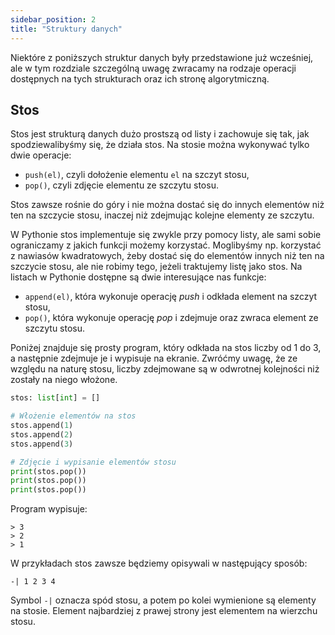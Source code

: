 ```yaml
---
sidebar_position: 2
title: "Struktury danych"
---
```


Niektóre z poniższych struktur danych były przedstawione już wcześniej, ale w
tym rozdziale szczególną uwagę zwracamy na rodzaje operacji dostępnych na
tych strukturach oraz ich stronę algorytmiczną.

## Stos

Stos jest strukturą danych dużo prostszą od listy i zachowuje się tak, jak
spodziewalibyśmy się, że działa stos. Na stosie można wykonywać tylko dwie
operacje:

- `push(el)`, czyli dołożenie elementu `el` na szczyt stosu,
- `pop()`, czyli zdjęcie elementu ze szczytu stosu.

Stos zawsze rośnie do góry i nie można dostać się do innych elementów niż ten na
szczycie stosu, inaczej niż zdejmując kolejne elementy ze szczytu.

W Pythonie stos implementuje się zwykle przy pomocy listy, ale sami sobie
ograniczamy z jakich funkcji możemy korzystać. Moglibyśmy np. korzystać z
nawiasów kwadratowych, żeby dostać się do elementów innych niż ten na szczycie
stosu, ale nie robimy tego, jeżeli traktujemy listę jako stos. Na listach
w Pythonie dostępne są dwie interesujące nas funkcje:

- `append(el)`, która wykonuje operację _push_ i odkłada element na szczyt
  stosu,
- `pop()`, która wykonuje operację _pop_ i zdejmuje oraz zwraca element ze
  szczytu stosu.

Poniżej znajduje się prosty program, który odkłada na stos liczby od 1 do 3, a
następnie zdejmuje je i wypisuje na ekranie. Zwróćmy uwagę, że ze względu na
naturę stosu, liczby zdejmowane są w odwrotnej kolejności niż zostały na niego
włożone.

```python showLineNumbers
stos: list[int] = []

# Włożenie elementów na stos
stos.append(1)
stos.append(2)
stos.append(3)

# Zdjęcie i wypisanie elementów stosu
print(stos.pop())
print(stos.pop())
print(stos.pop())
```

Program wypisuje:

```
> 3
> 2
> 1
```

W przykładach stos zawsze będziemy opisywali w następujący sposób:

```
-| 1 2 3 4
```

Symbol `-|` oznacza spód stosu, a potem po kolei wymienione są elementy na
stosie. Element najbardziej z prawej strony jest elementem na wierzchu stosu.
